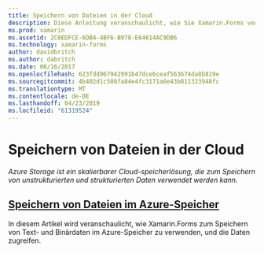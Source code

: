 ```yaml
---
title: Speichern von Dateien in der Cloud
description: Diese Anleitung veranschaulicht, wie Sie Xamarin.Forms verwenden, um Text und Binärdaten im Azure-Speicher zu speichern, und wie für den Datenzugriff.
ms.prod: xamarin
ms.assetid: 2C0EDFCE-6DB4-4BF6-B978-E64614AC9DB6
ms.technology: xamarin-forms
author: davidbritch
ms.author: dabritch
ms.date: 06/16/2017
ms.openlocfilehash: 623fdd967942991b47dce6ceaf563674da8b819e
ms.sourcegitcommit: 4b402d1c508fa84e4fc3171a6e43b811323948fc
ms.translationtype: MT
ms.contentlocale: de-DE
ms.lasthandoff: 04/23/2019
ms.locfileid: "61319524"
---
```

# <a name="storing-files-in-the-cloud"></a>Speichern von Dateien in der Cloud

_Azure Storage ist ein skalierbarer Cloud-speicherlösung, die zum Speichern von unstrukturierten und strukturierten Daten verwendet werden kann._

## <a name="storing-files-in-azure-storageazure-storagemd"></a>[Speichern von Dateien im Azure-Speicher](azure-storage.md)

In diesem Artikel wird veranschaulicht, wie Xamarin.Forms zum Speichern von Text- und Binärdaten im Azure-Speicher zu verwenden, und die Daten zugreifen.
